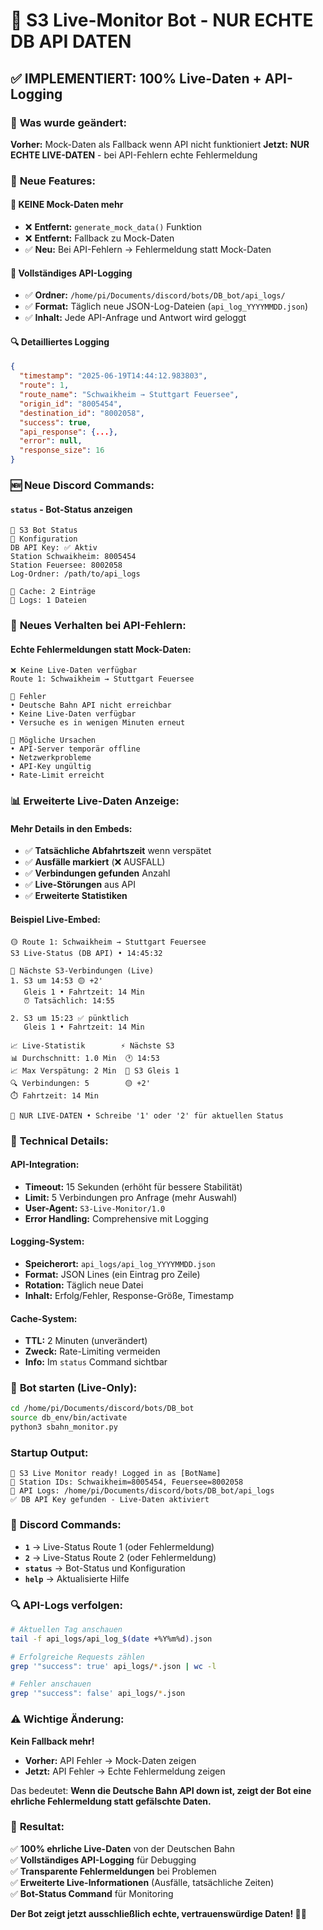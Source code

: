 # 🔴 S3 Live-Monitor Bot - NUR ECHTE DB API DATEN

## ✅ **IMPLEMENTIERT: 100% Live-Daten + API-Logging**

### 🎯 **Was wurde geändert:**

**Vorher:** Mock-Daten als Fallback wenn API nicht funktioniert
**Jetzt:** **NUR ECHTE LIVE-DATEN** - bei API-Fehlern echte Fehlermeldung

### 🔧 **Neue Features:**

#### 🚫 **KEINE Mock-Daten mehr**
- ❌ **Entfernt:** `generate_mock_data()` Funktion
- ❌ **Entfernt:** Fallback zu Mock-Daten
- ✅ **Neu:** Bei API-Fehlern → Fehlermeldung statt Mock-Daten

#### 📝 **Vollständiges API-Logging**
- ✅ **Ordner:** `/home/pi/Documents/discord/bots/DB_bot/api_logs/`
- ✅ **Format:** Täglich neue JSON-Log-Dateien (`api_log_YYYYMMDD.json`)
- ✅ **Inhalt:** Jede API-Anfrage und Antwort wird geloggt

#### 🔍 **Detailliertes Logging**
```json
{
  "timestamp": "2025-06-19T14:44:12.983803",
  "route": 1,
  "route_name": "Schwaikheim → Stuttgart Feuersee",
  "origin_id": "8005454",
  "destination_id": "8002058", 
  "success": true,
  "api_response": {...},
  "error": null,
  "response_size": 16
}
```

### 🆕 **Neue Discord Commands:**

#### **`status`** - Bot-Status anzeigen
```
🤖 S3 Bot Status
🔧 Konfiguration
DB API Key: ✅ Aktiv
Station Schwaikheim: 8005454
Station Feuersee: 8002058
Log-Ordner: /path/to/api_logs

💾 Cache: 2 Einträge
📝 Logs: 1 Dateien
```

### 🔴 **Neues Verhalten bei API-Fehlern:**

#### **Echte Fehlermeldungen statt Mock-Daten:**
```
❌ Keine Live-Daten verfügbar
Route 1: Schwaikheim → Stuttgart Feuersee

🔴 Fehler
• Deutsche Bahn API nicht erreichbar
• Keine Live-Daten verfügbar  
• Versuche es in wenigen Minuten erneut

🔧 Mögliche Ursachen
• API-Server temporär offline
• Netzwerkprobleme
• API-Key ungültig
• Rate-Limit erreicht
```

### 📊 **Erweiterte Live-Daten Anzeige:**

#### **Mehr Details in den Embeds:**
- ✅ **Tatsächliche Abfahrtszeit** wenn verspätet
- ✅ **Ausfälle markiert** (❌ AUSFALL)
- ✅ **Verbindungen gefunden** Anzahl
- ✅ **Live-Störungen** aus API
- ✅ **Erweiterte Statistiken**

#### **Beispiel Live-Embed:**
```
🟡 Route 1: Schwaikheim → Stuttgart Feuersee
S3 Live-Status (DB API) • 14:45:32

🚊 Nächste S3-Verbindungen (Live)
1. S3 um 14:53 🟡 +2'
   Gleis 1 • Fahrtzeit: 14 Min
   ⏰ Tatsächlich: 14:55

2. S3 um 15:23 ✅ pünktlich
   Gleis 1 • Fahrtzeit: 14 Min

📈 Live-Statistik        ⚡ Nächste S3
📊 Durchschnitt: 1.0 Min  🕐 14:53
📈 Max Verspätung: 2 Min  🚊 S3 Gleis 1
🔍 Verbindungen: 5        🟡 +2'
⏱️ Fahrtzeit: 14 Min

🔴 NUR LIVE-DATEN • Schreibe '1' oder '2' für aktuellen Status
```

### 🔧 **Technical Details:**

#### **API-Integration:**
- **Timeout:** 15 Sekunden (erhöht für bessere Stabilität)
- **Limit:** 5 Verbindungen pro Anfrage (mehr Auswahl)
- **User-Agent:** `S3-Live-Monitor/1.0`
- **Error Handling:** Comprehensive mit Logging

#### **Logging-System:**
- **Speicherort:** `api_logs/api_log_YYYYMMDD.json`
- **Format:** JSON Lines (ein Eintrag pro Zeile)
- **Rotation:** Täglich neue Datei
- **Inhalt:** Erfolg/Fehler, Response-Größe, Timestamp

#### **Cache-System:**
- **TTL:** 2 Minuten (unverändert)
- **Zweck:** Rate-Limiting vermeiden
- **Info:** Im `status` Command sichtbar

### 🚀 **Bot starten (Live-Only):**

```bash
cd /home/pi/Documents/discord/bots/DB_bot
source db_env/bin/activate
python3 sbahn_monitor.py
```

### **Startup Output:**
```
🚊 S3 Live Monitor ready! Logged in as [BotName]
🔧 Station IDs: Schwaikheim=8005454, Feuersee=8002058
📝 API Logs: /home/pi/Documents/discord/bots/DB_bot/api_logs
✅ DB API Key gefunden - Live-Daten aktiviert
```

### 📱 **Discord Commands:**
- **`1`** → Live-Status Route 1 (oder Fehlermeldung)
- **`2`** → Live-Status Route 2 (oder Fehlermeldung)  
- **`status`** → Bot-Status und Konfiguration
- **`help`** → Aktualisierte Hilfe

### 🔍 **API-Logs verfolgen:**

```bash
# Aktuellen Tag anschauen
tail -f api_logs/api_log_$(date +%Y%m%d).json

# Erfolgreiche Requests zählen
grep '"success": true' api_logs/*.json | wc -l

# Fehler anschauen
grep '"success": false' api_logs/*.json
```

### ⚠️ **Wichtige Änderung:**

**Kein Fallback mehr!** 
- **Vorher:** API Fehler → Mock-Daten zeigen
- **Jetzt:** API Fehler → Echte Fehlermeldung zeigen

Das bedeutet: **Wenn die Deutsche Bahn API down ist, zeigt der Bot eine ehrliche Fehlermeldung statt gefälschte Daten.**

### 🎉 **Resultat:**

✅ **100% ehrliche Live-Daten** von der Deutschen Bahn  
✅ **Vollständiges API-Logging** für Debugging  
✅ **Transparente Fehlermeldungen** bei Problemen  
✅ **Erweiterte Live-Informationen** (Ausfälle, tatsächliche Zeiten)  
✅ **Bot-Status Command** für Monitoring  

**Der Bot zeigt jetzt ausschließlich echte, vertrauenswürdige Daten! 🚊✨** 